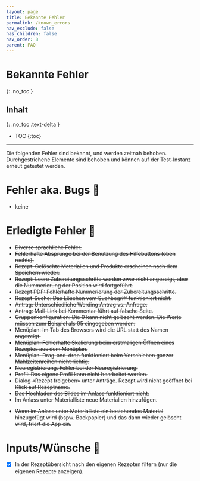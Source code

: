 ```yaml
---
layout: page
title: Bekannte Fehler
permalink: /known_errors
nav_exclude: false
has_children: false
nav_order: 8
parent: FAQ
---
```

# Bekannte Fehler
{: .no_toc }
## Inhalt
{: .no_toc .text-delta }

- TOC
{:toc}

---

Die folgenden Fehler sind bekannt, und werden zeitnah behoben. Durchgestrichene Elemente sind behoben und können auf der Test-Instanz erneut getestet werden.

# Fehler aka. Bugs 🐞

* keine


# Erledigte Fehler 🔫 
* ~~Diverse sprachliche Fehler.~~
* ~~Fehlerhafte Absprünge bei der Benutzung des Hilfebuttons (oben rechts).~~
* ~~Rezept: Gelöschte Materialien und Produkte erscheinen nach dem Speichern wieder.~~
* ~~Rezept: Leere Zubereitungsschritte werden zwar nicht angezeigt, aber die Nummerierung der Position wird fortgeführt.~~
* ~~Rezept PDF: Fehlerhafte Nummerierung der Zubereitungsschritte.~~
* ~~Rezept-Suche: Das Löschen vom Suchbegriff funktioniert nicht.~~
* ~~Antrag: Unterschiedliche Wording Antrag vs. Anfrage.~~
* ~~Antrag: Mail-Link bei Kommentar führt auf falsche Seite.~~ 
* ~~Gruppenkonfiguration: Die 0 kann nicht gelöscht werden. Die Werte müssen zum Beispiel als 05 eingegeben werden.~~
* ~~Menüplan: Im Tab des Browsers wird die URL statt des Namen angezeigt.~~
* ~~Menüplan: Fehlerhafte Skalierung beim erstmaligen Öffnen eines Rezeptes aus dem Menüplan.~~
* ~~Menüplan: Drag-and-drop funktioniert beim Verschieben ganzer Mahlzeitenreihen nicht richtig.~~ 
* ~~Neuregistrierung. Fehler bei der Neuregistrierung.~~
* ~~Profil: Das eigene Profil kann nicht bearbeitet werden.~~ 
* ~~Dialog «Rezept freigeben» unter Anträge. Rezept wird nicht geöffnet bei Klick auf Rezeptname.~~
* ~~Das Hochladen des Bildes im Anlass funktioniert nicht.~~
* ~~Im Anlass unter Materialliste neue Materialien hinzufügen.~~
- ~~Wenn im Anlass unter Materialliste ein bestehendes Material hinzugefügt wird (bspw. Backpapier) und das dann wieder gelöscht wird, friert die App ein.~~


# Inputs/Wünsche 🎁
- [x] In der Rezeptübersicht nach den eigenen Rezepten filtern (nur die eigenen Rezepte anzeigen).
